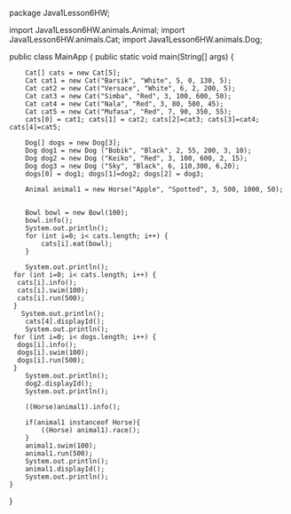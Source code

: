 package Java1Lesson6HW;

import Java1Lesson6HW.animals.Animal;
import Java1Lesson6HW.animals.Cat;
import Java1Lesson6HW.animals.Dog;

public class MainApp {
    public static void main(String[] args) {

        Cat[] cats = new Cat[5];
        Cat cat1 = new Cat("Barsik", "White", 5, 0, 130, 5);
        Cat cat2 = new Cat("Versace", "White", 6, 2, 200, 5);
        Cat cat3 = new Cat("Simba", "Red", 3, 100, 600, 50);
        Cat cat4 = new Cat("Nala", "Red", 3, 80, 580, 45);
        Cat cat5 = new Cat("Mufasa", "Red", 7, 90, 350, 55);
        cats[0] = cat1; cats[1] = cat2; cats[2]=cat3; cats[3]=cat4; cats[4]=cat5;

        Dog[] dogs = new Dog[3];
        Dog dog1 = new Dog ("Bobik", "Black", 2, 55, 200, 3, 10);
        Dog dog2 = new Dog ("Keiko", "Red", 3, 100, 600, 2, 15);
        Dog dog3 = new Dog ("Sky", "Black", 6, 110,300, 6,20);
        dogs[0] = dog1; dogs[1]=dog2; dogs[2] = dog3;

        Animal animal1 = new Horse("Apple", "Spotted", 3, 500, 1000, 50);


        Bowl bowl = new Bowl(100);
        bowl.info();
        System.out.println();
        for (int i=0; i< cats.length; i++) {
            cats[i].eat(bowl);
        }

        System.out.println();
     for (int i=0; i< cats.length; i++) {
      cats[i].info();
      cats[i].swim(100);
      cats[i].run(500);
     }
       System.out.println();
        cats[4].displayId();
        System.out.println();
     for (int i=0; i< dogs.length; i++) {
      dogs[i].info();
      dogs[i].swim(100);
      dogs[i].run(500);
     }
        System.out.println();
        dog2.displayId();
        System.out.println();

        ((Horse)animal1).info();

        if(animal1 instanceof Horse){
            ((Horse) animal1).race();
        }
        animal1.swim(100);
        animal1.run(500);
        System.out.println();
        animal1.displayId();
        System.out.println();
    }
}


